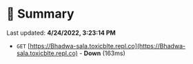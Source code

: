 # 📖 Summary
Last updated: **4/24/2022, 3:23:14 PM**

- `GET` [https://Bhadwa-sala.toxicblte.repl.co](https://Bhadwa-sala.toxicblte.repl.co) - **Down** (163ms)
